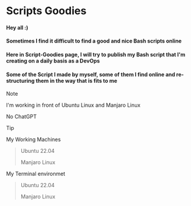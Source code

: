 # Scripts Goodies
#### Hey all :)

#### Sometimes I find it difficult to find a good and nice Bash scripts online 
#### Here in Script-Goodies page, I will try to publish my Bash script that I'm creating on a daily basis as a DevOps 
#### Some of the Script I made by myself, some of them I find online and re-structuring them in the way that is fits to me

> [!NOTE]  
> I'm working in front of Ubuntu Linux and Manjaro Linux
> 
> No ChatGPT


> [!TIP]
> My Working Machines
> > Ubuntu 22.04
> > 
> > Manjaro Linux
> 
> My Terminal environmet
> > Ubuntu 22.04
> > 
> > Manjaro Linux


<!--

> [!IMPORTANT]  
> Crucial information necessary for users to succeed.

> [!WARNING]  
> Critical content demanding immediate user attention due to potential risks.

> [!CAUTION]
> Negative potential consequences of an action.




> :warning: **This is a Warning**: Description text here

> :memo: **This is a Note**: Description text here

> :bulb: **This is a Hint**: Description text here

> :heavy_check_mark: **Check**: Description text here

> :information_source: **Additional Information**: Description text here

-->
